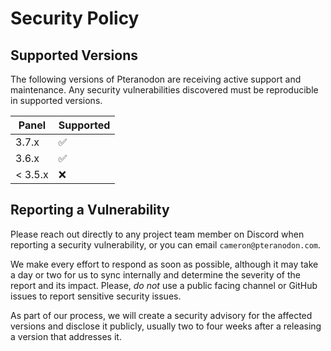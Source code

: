 # Security Policy

## Supported Versions
The following versions of Pteranodon are receiving active support and maintenance. Any security vulnerabilities discovered must be reproducible in supported versions.

| Panel   | Supported          |
|---------|--------------------|
| 3.7.x   | :white_check_mark: |
| 3.6.x   | :white_check_mark: |
| < 3.5.x | :x:                |

## Reporting a Vulnerability

Please reach out directly to any project team member on Discord when reporting a security vulnerability, or you can email `cameron@pteranodon.com`.

We make every effort to respond as soon as possible, although it may take a day or two for us to sync internally and determine the severity of the report and its impact. Please, _do not_ use a public facing channel or GitHub issues to report sensitive security issues.

As part of our process, we will create a security advisory for the affected versions and disclose it publicly, usually two to four weeks after a releasing a version that addresses it.
